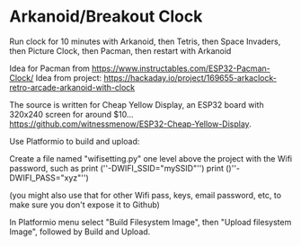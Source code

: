 # Arkanoid/Breakout Clock


Run clock for 10 minutes with 
Arkanoid, then 
Tetris, then 
Space Invaders, then
Picture Clock, then
Pacman, then restart with Arkanoid

Idea for Pacman from
https://www.instructables.com/ESP32-Pacman-Clock/
Idea from project: 
https://hackaday.io/project/169655-arkaclock-retro-arcade-arkanoid-with-clock

The source is written for Cheap Yellow Display, an ESP32 board with 320x240 screen for around $10...
https://github.com/witnessmenow/ESP32-Cheap-Yellow-Display.


Use Platformio to build and upload:

Create a file named "wifisetting.py" one level above the project with the Wifi password, such as
print ('\'-DWIFI_SSID=\"mySSID\"\'')
print ()'\'-DWIFI_PASS=\"xyz\"\'')

(you might also use that for other Wifi pass, keys, email password, etc, to make sure you don't expose it to Github)

In Platformio menu select "Build Filesystem Image", then "Upload filesystem Image", followed by Build and Upload.